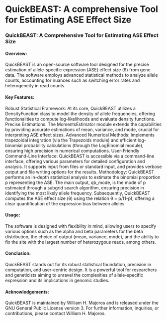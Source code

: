 # QuickBEAST: A comprehensive Tool for Estimating ASE Effect Size

### QuickBEAST: A Comprehensive Tool for Estimating ASE Effect Size

#### Overview:
QuickBEAST is an open-source software tool designed for the precise estimation of allele-specific expression (ASE) effect size (θ) from gene data. The software employs advanced statistical methods to analyze allele counts, accounting for nuances such as switching error rates and heterogeneity in read counts.

#### Key Features:

Robust Statistical Framework: At its core, QuickBEAST utilizes a DensityFunction class to model the density of allele frequencies, offering functionalities to compute log-likelihoods and evaluate density functions.
Precise Estimations: The MomentsEstimator module extends the capabilities by providing accurate estimations of mean, variance, and mode, crucial for interpreting ASE effect sizes.
Advanced Numerical Methods: Implements trapezoidal integration (via the Trapezoids module) and efficient log-binomial probability calculations (through the LogBinomial module), ensuring high precision in numerical computations.
User-Friendly Command-Line Interface: QuickBEAST is accessible via a command-line interface, offering various parameters for detailed configuration and analysis. It supports input from files or standard input, and provides verbose output and file writing options for the results.
Methodology:
QuickBEAST performs an in-depth statistical analysis to estimate the binomial proportion p representing the ASE. The main output, qb_mode, is the mode of p estimated through a subgrid search algorithm, ensuring precision in identifying the most likely allele frequency. Subsequently, QuickBEAST computes the ASE effect size (θ) using the relation θ = p/(1-p), offering a clear quantification of the expression bias between alleles.

#### Usage:
The software is designed with flexibility in mind, allowing users to specify various options such as the alpha and beta parameters for the beta distribution, the choice of output (mean, variance, mode), and the ability to fix the site with the largest number of heterozygous reads, among others.

#### Conclusion:
QuickBEAST stands out for its robust statistical foundation, precision in computation, and user-centric design. It is a powerful tool for researchers and geneticists aiming to unravel the complexities of allele-specific expression and its implications in genomic studies.


#### Acknowledgements:
QuickBEAST is maintained by William H. Majoros and is released under the GNU General Public License version 3. For further information, inquiries, or contributions, please contact William H. Majoros.
